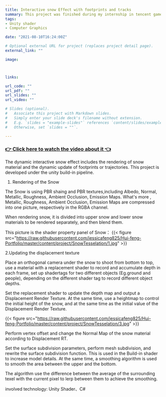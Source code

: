 ```yaml
---
title: Interactive snow Effect with footprints and tracks
summary: This project was finished during my internship in tencent games. For the game project that i was working with to achieve the needs of the dynamic interactive snow effect of the characters stepping on the snow, mainly the realization of snow material rendering, trajectory and footprints.
tags:
- Unity shader
- Computer Graphics

date: "2021-08-10T16:24:00Z"

# Optional external URL for project (replaces project detail page).
external_link: ""

image:



links:

url_code: ""
url_pdf: ""
url_slides: ""
url_video: ""

# Slides (optional).
#   Associate this project with Markdown slides.
#   Simply enter your slide deck's filename without extension.
#   E.g. `slides = "example-slides"` references `content/slides/example-slides.md`.
#   Otherwise, set `slides = ""`.

---
```


### [👉 Click here to watch the video about it 👈](https://www.youtube.com/watch?v=54g3fXiRKcg)

The dynamic interactive snow effect includes the rendering of snow material and the dynamic update of footprints or trajectories. This project is developed under the unity build-in pipeline.


1. Rendering of the Snow


The Snow is using PBR shaing and PBR textures,including Albedo, Normal, Metallic, Roughness, Ambient Occlusion, Emission Maps. What's more , Metallic, Roughness, Ambient Occlusion, Emission Maps are compressed into one picture, respectively in the RGBA channel.

When rendering snow, it is divided into upper snow and lower snow materials to be rendered separately, and then blend them.

This picture is the shader property panel of Snow：
{{< figure src="https://raw.githubusercontent.com/jessicafeng825/Hui-feng-Portfolio/master/content/project/SnowTesselation/1.jpg" >}}


2.Updating the displacement texture

Place an orthogonal camera under the snow to shoot from bottom to top, use a material with a replacement shader to record and accumulate depth in each frame, set up shadertags for two different objects (Eg.ground and people), depending on the different shader tag to record different object depths.



Set the replacement shader to update the depth map and output a Displacement Render Texture. At the same time, use a heightmap to control the initial height of the snow, and at the same time as the initial value of the Displacement Render Texture.



{{< figure src="https://raw.githubusercontent.com/jessicafeng825/Hui-feng-Portfolio/master/content/project/SnowTesselation/3.jpg" >}}



Perform vertex offset and change the Normal Map of the snow material according to Displacement RT. 



Set the surface subdivision parameters, perform mesh subdivision, and rewrite the surface subdivision function. This is used in the Build-in shader to increase model details. At the same time, a smoothing algorithm is used to smooth the area between the upper and the bottom.

The algorithm use the difference between the average of the surrounding texel with the current pixel to lerp between them to achieve the smoothing.






involved technology: Unity Shader、C#
